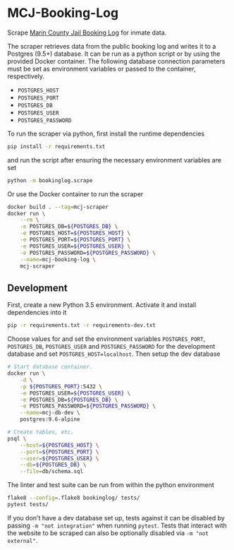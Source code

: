 # MCJ-Booking-Log

Scrape [Marin County Jail Booking Log](http://apps.marincounty.org/BookingLog)
for inmate data.

The scraper retrieves data from the public booking log and writes it to a
Postgres (9.5+) database. It can be run as a python script or by using the
provided Docker container. The following database connection parameters must be
set as environment variables or passed to the container, respectively.

* `POSTGRES_HOST`
* `POSTGRES_PORT`
* `POSTGRES_DB`
* `POSTGRES_USER`
* `POSTGRES_PASSWORD`

To run the scraper via python, first install the runtime dependencies

```bash
pip install -r requirements.txt
```

and run the script after ensuring the necessary environment variables are set

```bash
python -m bookinglog.scrape
```

Or use the Docker container to run the scraper

```bash
docker build . --tag=mcj-scraper
docker run \
    --rm \
    -e POSTGRES_DB=${POSTGRES_DB} \
    -e POSTGRES_HOST=${POSTGRES_HOST} \
    -e POSTGRES_PORT=${POSTGRES_PORT} \
    -e POSTGRES_USER=${POSTGRES_USER} \
    -e POSTGRES_PASSWORD=${POSTGRES_PASSWORD} \
    --name=mcj-booking-log \
    mcj-scraper
```


## Development

First, create a new Python 3.5 environment. Activate it and install dependencies
into it

```bash
pip -r requirements.txt -r requirements-dev.txt
```

Choose values for and set the environment variables `POSTGRES_PORT`,
`POSTGRES_DB`, `POSTGRES_USER` and `POSTGRES_PASSWORD` for the development
database and set `POSTGRES_HOST=localhost`. Then setup the dev database

```bash
# Start database container.
docker run \
    -d \
    -p ${POSTGRES_PORT}:5432 \
    -e POSTGRES_USER=${POSTGRES_USER} \
    -e POSTGRES_DB=${POSTGRES_DB} \
    -e POSTGRES_PASSWORD=${POSTGRES_PASSWORD} \
    --name=mcj-db-dev \
    postgres:9.6-alpine

# Create tables, etc.
psql \
    --host=${POSTGRES_HOST} \
    --port=${POSTGRES_PORT} \
    --user=${POSTGRES_USER} \
    --db=${POSTGRES_DB} \
    --file=db/schema.sql
```

The linter and test suite can be run from within the python environment

```bash
flake8 --config=.flake8 bookinglog/ tests/
pytest tests/
```

If you don't have a dev database set up, tests against it can be disabled by
passing `-m "not integration"` when running `pytest`. Tests that interact with
the website to be scraped can also be optionally disabled via `-m "not
external"`.
